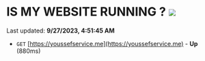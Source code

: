 # IS MY WEBSITE RUNNING ? [![](https://img.shields.io/static/v1?label=Sponsor&message=%E2%9D%A4&logo=GitHub&color=%23fe8e86)](https://github.com/sponsors/<username>)

Last updated: **9/27/2023, 4:51:45 AM**

- `GET` [https://youssefservice.me](https://youssefservice.me) - **Up** (880ms)
